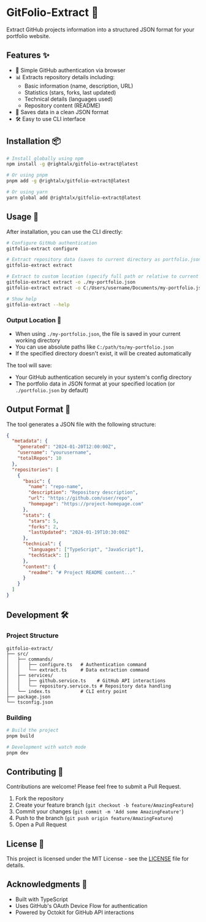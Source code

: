 # GitFolio-Extract 🚀

Extract GitHub projects information into a structured JSON format for your portfolio website.

## Features ✨

- 🔑 Simple GitHub authentication via browser
- 📊 Extracts repository details including:
  - Basic information (name, description, URL)
  - Statistics (stars, forks, last updated)
  - Technical details (languages used)
  - Repository content (README)
- 💾 Saves data in a clean JSON format
- 🛠️ Easy to use CLI interface

## Installation 📦

```bash
# Install globally using npm
npm install -g @rightalx/gitfolio-extract@latest

# Or using pnpm
pnpm add -g @rightalx/gitfolio-extract@latest

# Or using yarn
yarn global add @rightalx/gitfolio-extract@latest
```

## Usage 🔨

After installation, you can use the CLI directly:

```bash
# Configure GitHub authentication
gitfolio-extract configure

# Extract repository data (saves to current directory as portfolio.json)
gitfolio-extract extract

# Extract to custom location (specify full path or relative to current directory)
gitfolio-extract extract -o ./my-portfolio.json
gitfolio-extract extract -o C:/Users/username/Documents/my-portfolio.json

# Show help
gitfolio-extract --help
```

### Output Location 📂
- When using `./my-portfolio.json`, the file is saved in your current working directory
- You can use absolute paths like `C:/path/to/my-portfolio.json`
- If the specified directory doesn't exist, it will be created automatically

The tool will save:
- Your GitHub authentication securely in your system's config directory
- The portfolio data in JSON format at your specified location (or `./portfolio.json` by default)

## Output Format 📄

The tool generates a JSON file with the following structure:

```json
{
  "metadata": {
    "generated": "2024-01-20T12:00:00Z",
    "username": "yourusername",
    "totalRepos": 10
  },
  "repositories": [
    {
      "basic": {
        "name": "repo-name",
        "description": "Repository description",
        "url": "https://github.com/user/repo",
        "homepage": "https://project-homepage.com"
      },
      "stats": {
        "stars": 5,
        "forks": 2,
        "lastUpdated": "2024-01-19T10:30:00Z"
      },
      "technical": {
        "languages": ["TypeScript", "JavaScript"],
        "techStack": []
      },
      "content": {
        "readme": "# Project README content..."
      }
    }
  ]
}
```

## Development 🛠️

### Project Structure

```
gitfolio-extract/
├── src/
│   ├── commands/
│   │   ├── configure.ts   # Authentication command
│   │   └── extract.ts     # Data extraction command
│   ├── services/
│   │   ├── github.service.ts    # GitHub API interactions
│   │   └── repository.service.ts # Repository data handling
│   └── index.ts           # CLI entry point
├── package.json
└── tsconfig.json
```

### Building

```bash
# Build the project
pnpm build

# Development with watch mode
pnpm dev
```

## Contributing 🤝

Contributions are welcome! Please feel free to submit a Pull Request.

1. Fork the repository
2. Create your feature branch (`git checkout -b feature/AmazingFeature`)
3. Commit your changes (`git commit -m 'Add some AmazingFeature'`)
4. Push to the branch (`git push origin feature/AmazingFeature`)
5. Open a Pull Request

## License 📝

This project is licensed under the MIT License - see the [LICENSE](LICENSE) file for details.

## Acknowledgments 🙏

- Built with TypeScript
- Uses GitHub's OAuth Device Flow for authentication
- Powered by Octokit for GitHub API interactions 
